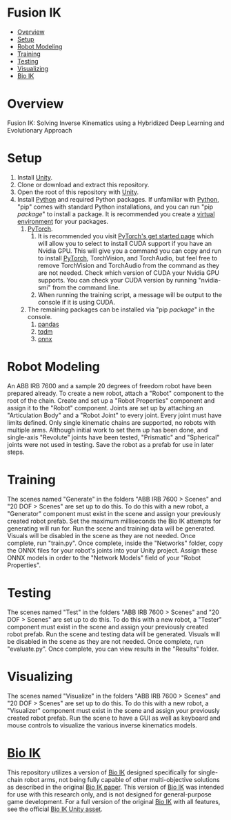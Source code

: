 # Fusion IK

- [Overview](#overview "Overview")
- [Setup](#setup "Setup")
- [Robot Modeling](#robot-modeling "Robot Modeling")
- [Training](#training "Training")
- [Testing](#testing "Testing")
- [Visualizing](#visualizing "Visualizing")
- [Bio IK](#bio-ik "Bio IK")

# Overview

Fusion IK: Solving Inverse Kinematics using a Hybridized Deep Learning and Evolutionary Approach

# Setup

1. Install [Unity](https://unity.com "Unity").
2. Clone or download and extract this repository.
3. Open the root of this repository with [Unity](https://unity.com "Unity").
4. Install [Python](https://www.python.org "Python") and required Python packages. If unfamiliar with [Python](https://www.python.org "Python"), "pip" comes with standard Python installations, and you can run "pip *package*" to install a package. It is recommended you create a [virtual environment](https://docs.python.org/3/library/venv.html "Python Virtual Environment") for your packages.
   1. [PyTorch](https://pytorch.org "PyTorch").
      1. It is recommended you visit [PyTorch's get started page](https://pytorch.org/get-started/locally "PyTorch Get Started") which will allow you to select to install CUDA support if you have an Nvidia GPU. This will give you a command you can copy and run to install [PyTorch](https://pytorch.org "PyTorch"), TorchVision, and TorchAudio, but feel free to remove TorchVision and TorchAudio from the command as they are not needed. Check which version of CUDA your Nvidia GPU supports. You can check your CUDA version by running "nvidia-smi" from the command line.
      2. When running the training script, a message will be output to the console if it is using CUDA.
   2. The remaining packages can be installed via "pip *package*" in the console.
      1. [pandas](https://pandas.pydata.org "pandas")
      2. [tqdm](https://github.com/tqdm/tqdm "tqdm")
      3. [onnx](https://pypi.org/project/onnx "onnx")

# Robot Modeling

An ABB IRB 7600 and a sample 20 degrees of freedom robot have been prepared already. To create a new robot, attach a "Robot" component to the root of the chain. Create and set up a "Robot Properties" component and assign it to the "Robot" component. Joints are set up by attaching an "Articulation Body" and a "Robot Joint" to every joint. Every joint must have limits defined. Only single kinematic chains are supported, no robots with multiple arms. Although initial work to set them up has been done, and single-axis "Revolute" joints have been tested, "Prismatic" and "Spherical" joints were not used in testing. Save the robot as a prefab for use in later steps.

# Training

The scenes named "Generate" in the folders "ABB IRB 7600 > Scenes" and "20 DOF > Scenes" are set up to do this. To do this with a new robot, a "Generator" component must exist in the scene and assign your previously created robot prefab. Set the maximum milliseconds the Bio IK attempts for generating will run for. Run the scene and training data will be generated. Visuals will be disabled in the scene as they are not needed. Once complete, run "train.py". Once complete, inside the "Networks" folder, copy the ONNX files for your robot's joints into your Unity project. Assign these ONNX models in order to the "Network Models" field of your "Robot Properties".

# Testing

The scenes named "Test" in the folders "ABB IRB 7600 > Scenes" and "20 DOF > Scenes" are set up to do this. To do this with a new robot, a "Tester" component must exist in the scene and assign your previously created robot prefab. Run the scene and testing data will be generated. Visuals will be disabled in the scene as they are not needed. Once complete, run "evaluate.py". Once complete, you can view results in the "Results" folder.

# Visualizing

The scenes named "Visualize" in the folders "ABB IRB 7600 > Scenes" and "20 DOF > Scenes" are set up to do this. To do this with a new robot, a "Visualizer" component must exist in the scene and assign your previously created robot prefab. Run the scene to have a GUI as well as keyboard and mouse controls to visualize the various inverse kinematics models.

# [Bio IK](https://d-nb.info/1221720910/34 "Bio IK: A Memetic Evolutionary Algorithm for Generic Multi-Objective Inverse Kinematics")

This repository utilizes a version of [Bio IK](https://d-nb.info/1221720910/34 "Bio IK: A Memetic Evolutionary Algorithm for Generic Multi-Objective Inverse Kinematics") designed specifically for single-chain robot arms, not being fully capable of other multi-objective solutions as described in the original [Bio IK paper](https://d-nb.info/1221720910/34 "Bio IK: A Memetic Evolutionary Algorithm for Generic Multi-Objective Inverse Kinematics"). This version of [Bio IK](https://d-nb.info/1221720910/34 "Bio IK: A Memetic Evolutionary Algorithm for Generic Multi-Objective Inverse Kinematics") was intended for use with this research only, and is not designed for general-purpose game development. For a full version of the original [Bio IK](https://d-nb.info/1221720910/34 "Bio IK: A Memetic Evolutionary Algorithm for Generic Multi-Objective Inverse Kinematics") with all features, see the official [Bio IK Unity asset](https://assetstore.unity.com/packages/tools/animation/bio-ik-67819 "Bio IK Unity Asset").